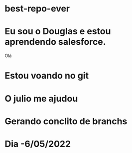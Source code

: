 # best-repo-ever
# Eu sou o Douglas e estou aprendendo salesforce.
Olá
# Estou voando no git
# O julio me ajudou 
# Gerando conclito de branchs
# Dia -6/05/2022